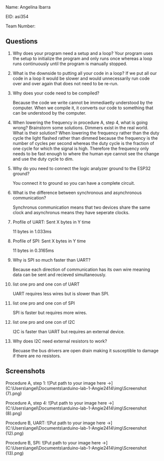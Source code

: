 Name: Angelina Ibarra 

EID: asi354

Team Number: 

## Questions

1. Why does your program need a setup and a loop?
    Your program uses the setup to initialize the program and only runs once whereas a loop runs continuously until the program is           manually stopped. 
    

2. What is the downside to putting all your code in a loop?
    If we put all our code in a loop it would be slower and would unnecessarily run code over and over again that does not need to be       re-run.
    

3. Why does your code need to be compiled?

    Because the code we write cannot be immediaetly understood by the computer. When we compile it, it converts our code to something       that can be understood by the computer. 

4. When lowering the frequency in procedure A, step 4, what is going wrong? Brainstorm some solutions. Dimmers exist in the real world. What is their solution?
    When lowering the frequency rather than the duty cycle the light flashed rather than dimmed because the frequency is the number of cycles per second whereas the duty cycle is the fraction of one cycle for which the signal is high. Therefore the frequency only needs to be fast enough to where the human eye cannot see the change and use the duty cycle to dim. 
    

5. Why do you need to connect the logic analyzer ground to the ESP32 ground?

    You connect it to ground so you can have a complete circuit. 

6. What is the difference between synchronous and asynchronous communication?

    Synchronus communication means that two devices share the same clock and asynchronus means they       have seperate clocks. 

7. Profile of UART: Sent X bytes in Y time 

   11 bytes in 1.033ms

8. Profile of SPI: Sent X bytes in Y time

   11 bytes in 0.3165ms

9. Why is SPI so much faster than UART?

    Because each direction of communication has its own wire meaning data can be sent and recieved simultaneously. 

10. list one pro and one con of UART

    UART requires less wires but is slower than SPI.

11. list one pro and one con of SPI

    SPI is faster but requires more wires.

12. list one pro and one con of I2C

    I2C is faster than UART but requires an external device. 

13. Why does I2C need external resistors to work?

    Becuase the bus drivers are open drain making it susceptible to damage if there are no resistors. 

## Screenshots

Procedure A, step 1:
![Put path to your image here ->](C:\Users\angel\Documents\arduino-lab-1-Angie2414\img\Screenshot (7).png)

Procedure A, step 4:
![Put path to your image here ->](C:\Users\angel\Documents\arduino-lab-1-Angie2414\img\Screenshot (8).png)

Procedure B, UART:
![Put path to your image here ->](C:\Users\angel\Documents\arduino-lab-1-Angie2414\img\Screenshot (12).png)

Procedure B, SPI:
![Put path to your image here ->](C:\Users\angel\Documents\arduino-lab-1-Angie2414\img\Screenshot (13).png)
